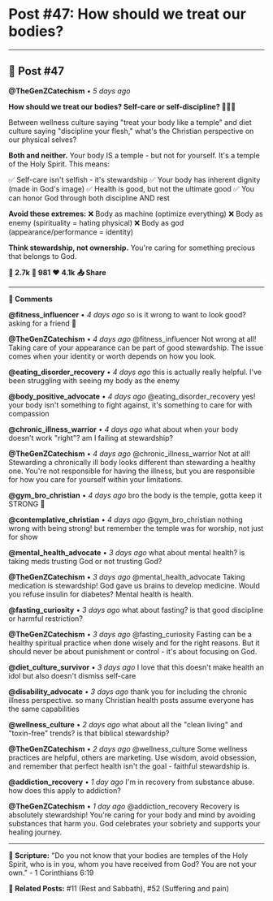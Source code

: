 # Post #47: How should we treat our bodies?

---

## 📱 Post #47

**@TheGenZCatechism** • *5 days ago*

**How should we treat our bodies? Self-care or self-discipline? 💪🧘‍♀️**

Between wellness culture saying "treat your body like a temple" and diet culture saying "discipline your flesh," what's the Christian perspective on our physical selves?

**Both and neither.** Your body IS a temple - but not for yourself. It's a temple of the Holy Spirit. This means:

✅ Self-care isn't selfish - it's stewardship
✅ Your body has inherent dignity (made in God's image)
✅ Health is good, but not the ultimate good
✅ You can honor God through both discipline AND rest

**Avoid these extremes:**
❌ Body as machine (optimize everything)
❌ Body as enemy (spirituality = hating physical)
❌ Body as god (appearance/performance = identity)

**Think stewardship, not ownership.** You're caring for something precious that belongs to God.

**💭 2.7k** **🔄 981** **❤️ 4.1k** **📤 Share**

---

**💬 Comments**

**@fitness_influencer** • *4 days ago*
so is it wrong to want to look good? asking for a friend 👀

**@TheGenZCatechism** • *4 days ago*
@fitness_influencer Not wrong at all! Taking care of your appearance can be part of good stewardship. The issue comes when your identity or worth depends on how you look.

**@eating_disorder_recovery** • *4 days ago*
this is actually really helpful. I've been struggling with seeing my body as the enemy

**@body_positive_advocate** • *4 days ago*
@eating_disorder_recovery yes! your body isn't something to fight against, it's something to care for with compassion

**@chronic_illness_warrior** • *4 days ago*
what about when your body doesn't work "right"? am I failing at stewardship?

**@TheGenZCatechism** • *4 days ago*
@chronic_illness_warrior Not at all! Stewarding a chronically ill body looks different than stewarding a healthy one. You're not responsible for having the illness, but you are responsible for how you care for yourself within your limitations.

**@gym_bro_christian** • *4 days ago*
bro the body is the temple, gotta keep it STRONG 💪

**@contemplative_christian** • *4 days ago*
@gym_bro_christian nothing wrong with being strong! but remember the temple was for worship, not just for show

**@mental_health_advocate** • *3 days ago*
what about mental health? is taking meds trusting God or not trusting God?

**@TheGenZCatechism** • *3 days ago*
@mental_health_advocate Taking medication is stewardship! God gave us brains to develop medicine. Would you refuse insulin for diabetes? Mental health is health.

**@fasting_curiosity** • *3 days ago*
what about fasting? is that good discipline or harmful restriction?

**@TheGenZCatechism** • *3 days ago*
@fasting_curiosity Fasting can be a healthy spiritual practice when done wisely and for the right reasons. But it should never be about punishment or control - it's about focusing on God.

**@diet_culture_survivor** • *3 days ago*
I love that this doesn't make health an idol but also doesn't dismiss self-care

**@disability_advocate** • *3 days ago*
thank you for including the chronic illness perspective. so many Christian health posts assume everyone has the same capabilities

**@wellness_culture** • *2 days ago*
what about all the "clean living" and "toxin-free" trends? is that biblical stewardship?

**@TheGenZCatechism** • *2 days ago*
@wellness_culture Some wellness practices are helpful, others are marketing. Use wisdom, avoid obsession, and remember that perfect health isn't the goal - faithful stewardship is.

**@addiction_recovery** • *1 day ago*
I'm in recovery from substance abuse. how does this apply to addiction?

**@TheGenZCatechism** • *1 day ago*
@addiction_recovery Recovery is absolutely stewardship! You're caring for your body and mind by avoiding substances that harm you. God celebrates your sobriety and supports your healing journey.

---

**📖 Scripture:** "Do you not know that your bodies are temples of the Holy Spirit, who is in you, whom you have received from God? You are not your own." - 1 Corinthians 6:19

**🔗 Related Posts:** #11 (Rest and Sabbath), #52 (Suffering and pain) 